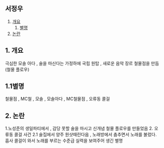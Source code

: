 ## 서정우

1. [개요](#1.개요)
    1. [별명](#11별명)
0. [논란](#2.논란)

## 1. 개요
극심한 모솔 아다 , 술을 마신다는 가정하에 국힙 원탑 , 새로운 음악 장르 철물점을 만듬(철물 플로우)
## 1.1별명
철물점 , MC철 , 모솔 , 모솔아다 , MC철물점 , 오류동 콜걸
## 2. 논란
1.노성준의 생일파티에서 , 감당 못할 술을 마시고 신개념 철물 플로우를 만들었음
2. 오류동 콜걸 사건
2.1 술집에서 양주 원샷때린다음 , 노래방에서 춤추면서 노래를 불렀다. 흡사 콜걸이 와서 노래를 부르는 수준급 실력을 보여주어 생긴 별명
